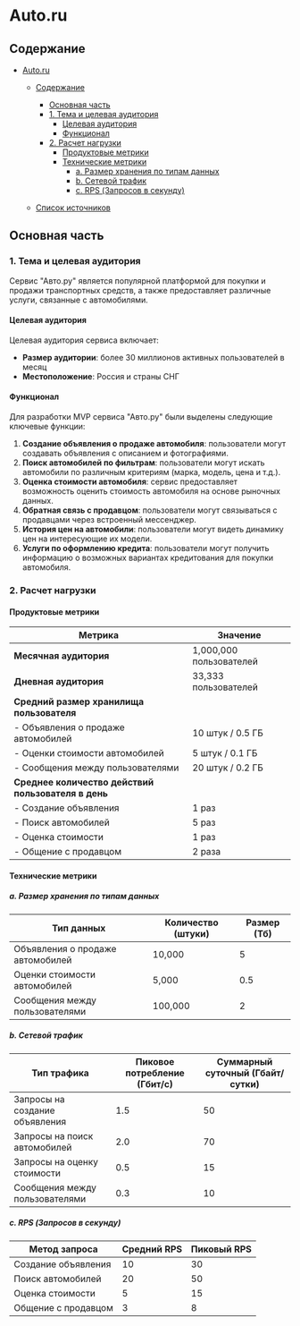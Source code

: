 # Auto.ru

## Содержание

- [Auto.ru](#auto.ru)
  - [Содержание](#содержание)
    - [Основная часть](#основная-часть)
    - [1. Тема и целевая аудитория](#1-тема-и-целевая-аудитория)
      - [Целевая аудитория](#целевая-аудитория)
      - [Функционал](#функционал)
    - [2. Расчет нагрузки](#2-расчет-нагрузки)
      - [Продуктовые метрики](#продуктовые-метрики)
      - [Технические метрики](#технические-метрики)
        - [a. Размер хранения по типам данных](#a-размер-хранения-по-типам-данных)
        - [b. Сетевой трафик](#b-сетевой-трафик)
        - [c. RPS (Запросов в секунду)](#c-rps-запросов-в-секунду)
   
  - [Список источников](#список-источников)

## Основная часть

### 1. Тема и целевая аудитория

Сервис "Авто.ру" является популярной платформой для покупки и продажи транспортных средств, а также предоставляет различные услуги, связанные с автомобилями.

#### Целевая аудитория

Целевая аудитория сервиса включает:
- **Размер аудитории**: более 30 миллионов активных пользователей в месяц
- **Местоположение**: Россия и страны СНГ

#### Функционал

Для разработки MVP сервиса "Авто.ру" были выделены следующие ключевые функции:
1. **Создание объявления о продаже автомобиля**: пользователи могут создавать объявления с описанием и фотографиями.
2. **Поиск автомобилей по фильтрам**: пользователи могут искать автомобили по различным критериям (марка, модель, цена и т.д.).
3. **Оценка стоимости автомобиля**: сервис предоставляет возможность оценить стоимость автомобиля на основе рыночных данных.
4. **Обратная связь с продавцом**: пользователи могут связываться с продавцами через встроенный мессенджер.
5. **История цен на автомобили**: пользователи могут видеть динамику цен на интересующие их модели.
6. **Услуги по оформлению кредита**: пользователи могут получить информацию о возможных вариантах кредитования для покупки автомобиля.

### 2. Расчет нагрузки

#### Продуктовые метрики

| Метрика                               | Значение                  |
|---------------------------------------|--------------------------|
| **Месячная аудитория**                | 1,000,000 пользователей   |
| **Дневная аудитория**                 | 33,333 пользователей      |
| **Средний размер хранилища пользователя** |                          |
| - Объявления о продаже автомобилей    | 10 штук / 0.5 ГБ         |
| - Оценки стоимости автомобилей        | 5 штук / 0.1 ГБ          |
| - Сообщения между пользователями      | 20 штук / 0.2 ГБ         |
| **Среднее количество действий пользователя в день** |                     |
| - Создание объявления                 | 1 раз                    |
| - Поиск автомобилей                   | 5 раз                    |
| - Оценка стоимости                   | 1 раз                    |
| - Общение с продавцом                 | 2 раза                   |

#### Технические метрики

##### a. Размер хранения по типам данных

| Тип данных                             | Количество (штуки) | Размер (Тб) |
|----------------------------------------|---------------------|-------------|
| Объявления о продаже автомобилей       | 10,000               | 5           |
| Оценки стоимости автомобилей           | 5,000                | 0.5         |
| Сообщения между пользователями         | 100,000              | 2           |

##### b. Сетевой трафик

| Тип трафика                            | Пиковое потребление (Гбит/с) | Суммарный суточный (Гбайт/сутки) |
|----------------------------------------|-------------------------------|-----------------------------------|
| Запросы на создание объявления         | 1.5                           | 50                                |
| Запросы на поиск автомобилей           | 2.0                           | 70                                |
| Запросы на оценку стоимости           | 0.5                           | 15                                |
| Сообщения между пользователями         | 0.3                           | 10                                |

##### c. RPS (Запросов в секунду)

| Метод запроса                          | Средний RPS                  | Пиковый RPS                   |
|----------------------------------------|------------------------------|-------------------------------|
| Создание объявления                     | 10                           | 30                            |
| Поиск автомобилей                       | 20                           | 50                            |
| Оценка стоимости                       | 5                            | 15                            |
| Общение с продавцом                    | 3                            | 8                             |

